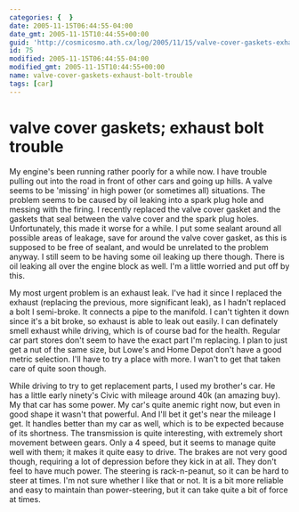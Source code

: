 ```yaml
---
categories: {  }
date: 2005-11-15T06:44:55-04:00
date_gmt: 2005-11-15T10:44:55+00:00
guid: 'http://cosmicosmo.ath.cx/log/2005/11/15/valve-cover-gaskets-exhaust-bolt-trouble/'
id: 75
modified: 2005-11-15T06:44:55-04:00
modified_gmt: 2005-11-15T10:44:55+00:00
name: valve-cover-gaskets-exhaust-bolt-trouble
tags: [car]
---
```


valve cover gaskets; exhaust bolt trouble
=========================================

My engine's been running rather poorly for a while now.  I have trouble pulling out into the road in front of other cars and going up hills.  A valve seems to be 'missing' in high power (or sometimes all) situations.  The problem seems to be caused by oil leaking into a spark plug hole and messing with the firing.  I recently replaced the valve cover gasket and the gaskets that seal between the valve cover and the spark plug holes.  Unfortunately, this made it worse for a while.  I put some sealant around all possible areas of leakage, save for around the valve cover gasket, as this is supposed to be free of sealant, and would be unrelated to the problem anyway.  I still seem to be having some oil leaking up there though.  There is oil leaking all over the engine block as well.  I'm a little worried and put off by this.

My most urgent problem is an exhaust leak.  I've had it since I replaced the exhaust (replacing the previous, more significant leak), as I hadn't replaced a bolt I semi-broke.  It connects a pipe to the manifold.  I can't tighten it down since it's a bit broke, so exhaust is able to leak out easily.  I can definately smell exhaust while driving, which is of course bad for the health.  Regular car part stores don't seem to have the exact part I'm replacing.  I plan to just get a nut of the same size, but Lowe's and Home Depot don't have a good metric selection.  I'll have to try a place with more.  I wan't to get that taken care of quite soon though.

While driving to try to get replacement parts, I used my brother's car.  He has a little early ninety's Civic with mileage around 40k (an amazing buy).  My that car has some power.  My car's quite anemic right now, but even in good shape it wasn't that powerful.  And I'll bet it get's near the mileage I get.  It handles better than my car as well, which is to be expected because of its shortness.  The transmission is quite interesting, with extremely short movement between gears.  Only a 4 speed, but it seems to manage quite well with them; it makes it quite easy to drive.  The brakes are not very good though, requiring a lot of depression before they kick in at all.  They don't feel to have much power.  The steering is rack-n-peanut, so it can be hard to steer at times.  I'm not sure whether I like that or not.  It is a bit more reliable and easy to maintain than power-steering, but it can take quite a bit of force at times.
